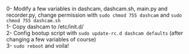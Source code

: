 0- Modify a few variables in dashcam, dashcam.sh, main.py and recorder.py, change permission with `sudo chmod 755 dashcam` and `sudo chmod 755 dashcam.sh`  
1- Copy dashcam to /etc/init.d/  
2- Config bootup script with `sudo update-rc.d dashcam defaults` (after changing a few variables of course)  
3- `sudo reboot` and voila!  
